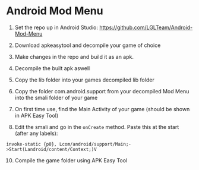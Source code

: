 # Android Mod Menu

1. Set the repo up in Android Studio: https://github.com/LGLTeam/Android-Mod-Menu

2. Download apkeasytool and decompile your game of choice
3. Make changes in the repo and build it as an apk.
4. Decompile the built apk aswell
5. Copy the lib folder into your games decompiled lib folder
6. Copy the folder com.android.support from your decompiled Mod Menu into the smali folder of your game
7. On first time use, find the Main Activity of your game (should be shown in APK Easy Tool)
8. Edit the smali and go in the ``onCreate`` method. Paste this at the start (after any labels):
   
 ```smali
 invoke-static {p0}, Lcom/android/support/Main;->Start(Landroid/content/Context;)V
 ```
10. Compile the game folder using APK Easy Tool
